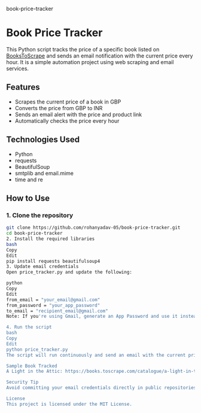 book-price-tracker
# Book Price Tracker

This Python script tracks the price of a specific book listed on [BooksToScrape](https://books.toscrape.com) and sends an email notification with the current price every hour. It is a simple automation project using web scraping and email services.

## Features

- Scrapes the current price of a book in GBP
- Converts the price from GBP to INR
- Sends an email alert with the price and product link
- Automatically checks the price every hour

## Technologies Used

- Python
- requests
- BeautifulSoup
- smtplib and email.mime
- time and re

## How to Use

### 1. Clone the repository

```bash
git clone https://github.com/rohanyadav-05/book-price-tracker.git
cd book-price-tracker
2. Install the required libraries
bash
Copy
Edit
pip install requests beautifulsoup4
3. Update email credentials
Open price_tracker.py and update the following:

python
Copy
Edit
from_email = "your_email@gmail.com"
from_password = "your_app_password"
to_email = "recipient_email@gmail.com"
Note: If you're using Gmail, generate an App Password and use it instead of your actual password.

4. Run the script
bash
Copy
Edit
python price_tracker.py
The script will run continuously and send an email with the current price every hour.

Sample Book Tracked
A Light in the Attic: https://books.toscrape.com/catalogue/a-light-in-the-attic_1000/index.html

Security Tip
Avoid committing your email credentials directly in public repositories. Consider using a .env file or environment variables for sensitive data in production.

License
This project is licensed under the MIT License.
